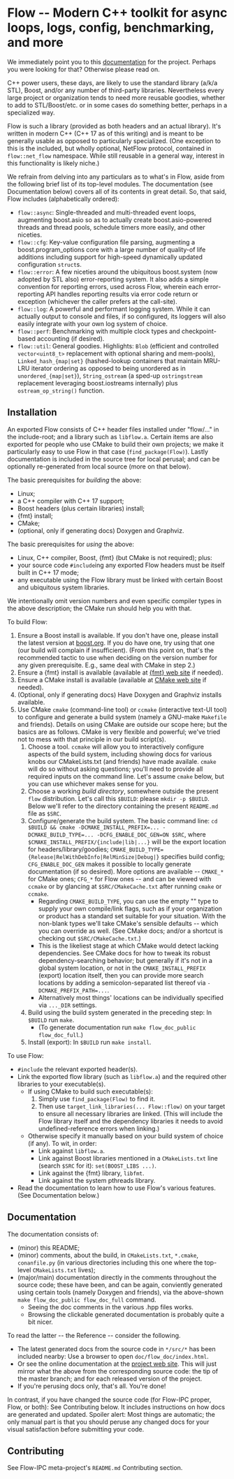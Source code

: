 # Flow -- Modern C++ toolkit for async loops, logs, config, benchmarking, and more

We immediately point you to this
[documentation](https://flow-ipc.github.io/doc/flow/versions/main/generated/html_public/namespaceflow.html)
for the project.  Perhaps you were looking for that?  Otherwise please read on.

C++ power users, these days, are likely to use the standard library (a/k/a STL), Boost, and/or any number of
third-party libraries.  Nevertheless every large project or organization tends to need more reusable goodies,
whether to add to STL/Boost/etc. or in some cases do something better, perhaps in a specialized way.

Flow is such a library (provided as both headers and an actual library).  It's written in modern C++ (C++ 17
as of this writing) and is meant to be generally usable as opposed to particularly specialized.
(One exception to this is the included, but wholly optional, NetFlow protocol, contained in `flow::net_flow`
namespace.  While still reusable in a general way, interest in this functionality is likely niche.)

We refrain from delving into any particulars as to what's in Flow, aside from the following brief list of
its top-level modules.  The documentation (see Documentation below) covers all of its contents in great detail.
So, that said, Flow includes (alphabetically ordered):
  - `flow::async`: Single-threaded and multi-threaded event loops, augmenting boost.asio so as to actually create
    boost.asio-powered threads and thread pools, schedule timers more easily, and other niceties.
  - `flow::cfg`: Key-value configuration file parsing, augmenting a boost.program_options core with a large number of
    quality-of life additions including support for high-speed dynamically updated configuration `struct`s.
  - `flow::error`: A few niceties around the ubiquitous boost.system (now adopted by STL also) error-reporting
    system.  It also adds a simple convention for reporting errors, used across Flow, wherein each error-reporting
    API handles reporting results via error code return or exception (whichever the caller prefers at the call-site).
  - `flow::log`: A powerful and performant logging system.  While it can actually output to console and files,
    if so configured, its loggers will also easily integrate with your own log system of choice.
  - `flow::perf`: Benchmarking with multiple clock types and checkpoint-based accounting (if desired).
  - `flow::util`: General goodies.  Highlights: `Blob` (efficient and controlled `vector<uint8_t>` replacement with
    optional sharing and mem-pools), `Linked_hash_{map|set}` (hashed-lookup containers that maintain MRU-LRU iterator
    ordering as opposed to being unordered as in `unordered_{map|set}`), `String_ostream` (a sped-up `ostringstream`
    replacement leveraging boost.iostreams internally) plus `ostream_op_string()` function.

## Installation

An exported Flow consists of C++ header files installed under "flow/..." in the include-root; and a
library such as `libflow.a`.  Certain items are also exported for people who use CMake to build their own
projects; we make it particularly easy to use Flow in that case (`find_package(Flow)`).  Lastly documentation
is included in the source tree for local perusal; and can be optionally re-generated from local source (more
on that below).

The basic prerequisites for *building* the above:

  - Linux;
  - a C++ compiler with C++ 17 support;
  - Boost headers (plus certain libraries) install;
  - {fmt} install;
  - CMake;
  - (optional, only if generating docs) Doxygen and Graphviz.

The basic prerequisites for *using* the above:

  - Linux, C++ compiler, Boost, {fmt} (but CMake is not required); plus:
  - your source code `#include`ing any exported Flow headers must be itself built in C++ 17 mode;
  - any executable using the Flow library must be linked with certain Boost and ubiquitous system libraries.

We intentionally omit version numbers and even specific compiler types in the above description; the CMake run
should help you with that.

To build Flow:

  1. Ensure a Boost install is available.  If you don't have one, please install the latest version at
     [boost.org](https://boost.org).  If you do have one, try using that one (our build will complain if insufficient).
     (From this point on, that's the recommended tactic to use when deciding on the version number for any given
     prerequisite.  E.g., same deal with CMake in step 2.)
  2. Ensure a {fmt} install is available (available at [{fmt} web site](https://fmt.dev/]) if needed).
  3. Ensure a CMake install is available (available at [CMake web site](https://cmake.org/download/) if needed).
  4. (Optional, only if generating docs) Have Doxygen and Graphviz installs available.
  5. Use CMake `cmake` (command-line tool) or `ccmake` (interactive text-UI tool) to configure and generate
     a build system (namely a GNU-make `Makefile` and friends).  Details on using CMake are outside our scope here;
     but the basics are as follows.  CMake is very flexible and powerful; we've tried not to mess with that principle
     in our build script(s).
     1. Choose a tool.  `ccmake` will allow you to interactively configure aspects of the build system, including
        showing docs for various knobs our CMakeLists.txt (and friends) have made availale.  `cmake` will do so without
        asking questions; you'll need to provide all required inputs on the command line.  Let's assume `cmake` below,
        but you can use whichever makes sense for you.
     2. Choose a working *build directory*, somewhere outside the present `flow` distribution.  Let's call this
        `$BUILD`: please `mkdir -p $BUILD`.  Below we'll refer to the directory containing the present `README.md` file
        as `$SRC`.
     3. Configure/generate the build system.  The basic command line:
        `cd $BUILD && cmake -DCMAKE_INSTALL_PREFIX=... -DCMAKE_BUILD_TYPE=... -DCFG_ENABLE_DOC_GEN=ON $SRC`,
        where `$CMAKE_INSTALL_PREFIX/{include|lib|...}` will be the export location for headers/library/goodies;
        `CMAKE_BUILD_TYPE={Release|RelWithDebInfo|RelMinSize|Debug|}` specifies build config;
        `CFG_ENABLE_DOC_GEN` makes it possible to locally generate documentation (if so desired).
        More options are available -- `CMAKE_*` for CMake ones; `CFG_*` for Flow ones -- and can be viewed with
        `ccmake` or by glancing at `$SRC/CMakeCache.txt` after running `cmake` or `ccmake`.
        - Regarding `CMAKE_BUILD_TYPE`, you can use the empty "" type to supply
          your own compile/link flags, such as if your organization or product has a standard set suitable for your
          situation.  With the non-blank types we'll take CMake's sensible defaults -- which you can override
          as well.  (See CMake docs; and/or a shortcut is checking out `$SRC/CMakeCache.txt`.)
        - This is the likeliest stage at which CMake would detect lacking dependencies.  See CMake docs for
          how to tweak its robust dependency-searching behavior; but generally if it's not in a global system
          location, or not in the `CMAKE_INSTALL_PREFIX` (export) location itself, then you can provide more
          search locations by adding a semicolon-separated list thereof via `-DCMAKE_PREFIX_PATH=...`.
        - Alternatively most things' locations can be individually specified via `..._DIR` settings.
     4. Build using the build system generated in the preceding step:  In `$BUILD` run `make`.  
        - (To generate documentation run `make flow_doc_public flow_doc_full`.)
     5. Install (export):  In `$BUILD` run `make install`.  

To use Flow:

  - `#include` the relevant exported header(s).
  - Link the exported flow library (such as `libflow.a`) and the required other libraries to your executable(s).
    - If using CMake to build such executable(s):
      1. Simply use `find_package(Flow)` to find it.
      2. Then use `target_link_libraries(... Flow::flow)` on your target to ensure all necessary libraries are linked.
         (This will include the Flow library itself and the dependency libraries it needs to avoid undefined-reference
         errors when linking.)
    - Otherwise specify it manually based on your build system of choice (if any).  To wit, in order:
      - Link against `libflow.a`.
      - Link against Boost libraries mentioned in a `CMakeLists.txt` line (search `$SRC` for it):
        `set(BOOST_LIBS ...)`.
      - Link against the {fmt} library, `libfmt`.
      - Link against the system pthreads library.
  - Read the documentation to learn how to use Flow's various features.  (See Documentation below.)

## Documentation

The documentation consists of:
  - (minor) this README;
  - (minor) comments, about the build, in `CMakeLists.txt`, `*.cmake`, `conanfile.py` (in various directories
    including this one where the top-level `CMakeLists.txt` lives);
  - (major/main) documentation directly in the comments throughout the source code; these have been,
    and can be again, conviently generated using certain tools (namely Doxygen and friends), via the
    above-shown `make flow_doc_public flow_doc_full` command.
    - Seeing the doc comments in the various .hpp files works.
    - Browsing the clickable generated documentation is probably quite a bit nicer.

To read the latter -- the Reference -- consider the following.
  - The latest generated docs from the source code in `*/src/*` has been included nearby:
    Use a browser to open `doc/flow_doc/index.html`.
  - Or see the online documentation at the [project web site](https://flow-ipc.github.io).  This will just mirror what
    the above from the corresponding source code: the tip of the master branch; and for each released version of
    the project.
  - If you're perusing docs only, that's all.  You're done!

In contrast, if you have changed the source code (for Flow-IPC proper, Flow, or both): See Contributing below.
It includes instructions on how docs are generated and updated.  Spoiler alert: Most things are automatic;
the only manual part is that you should peruse any changed docs for your visual satisfaction before
submitting your code.

## Contributing

See Flow-IPC meta-project's `README.md` Contributing section.
